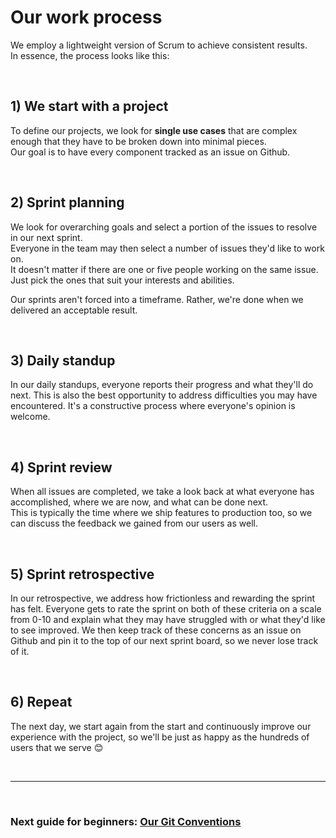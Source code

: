 # Our work process

We employ a lightweight version of Scrum to achieve consistent results.<br>
In essence, the process looks like this:

<br>

## 1) We start with a project

To define our projects, we look for **single use cases** that are complex enough that they have to be broken down into minimal pieces.<br>
Our goal is to have every component tracked as an issue on Github.

<br>

## 2) Sprint planning

We look for overarching goals and select a portion of the issues to resolve in our next sprint.<br>
Everyone in the team may then select a number of issues they'd like to work on. <br>
It doesn't matter if there are one or five people working on the same issue. Just pick the ones that suit your interests and abilities.

Our sprints aren't forced into a timeframe. Rather, we're done when we delivered an acceptable result.

<br>

## 3) Daily standup

In our daily standups, everyone reports their progress and what they'll do next. This is also the best opportunity to address difficulties you may have encountered. It's a constructive process where everyone's opinion is welcome.

<br>

## 4) Sprint review

When all issues are completed, we take a look back at what everyone has accomplished, where we are now, and what can be done next.<br>
This is typically the time where we ship features to production too, so we can discuss the feedback we gained from our users as well.

<br>

## 5) Sprint retrospective

In our retrospective, we address how frictionless and rewarding the sprint has felt. Everyone gets to rate the sprint on both of these criteria on a scale from 0-10 and explain what they may have struggled with or what they'd like to see improved. We then keep track of these concerns as an issue on Github and pin it to the top of our next sprint board, so we never lose track of it.

<br>

## 6) Repeat

The next day, we start again from the start and continuously improve our experience with the project, so we'll be just as happy as the hundreds of users that we serve 😊

<br>

---

<br>

### Next guide for beginners: [Our Git Conventions](/docs/Git-Conventions.md)
